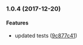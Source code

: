 <a name="1.0.4"></a>
### 1.0.4 (2017-12-20)


#### Features

* updated tests ([9c877c41](https://github.com/nielse63/if-is-image/commit/9c877c41))

